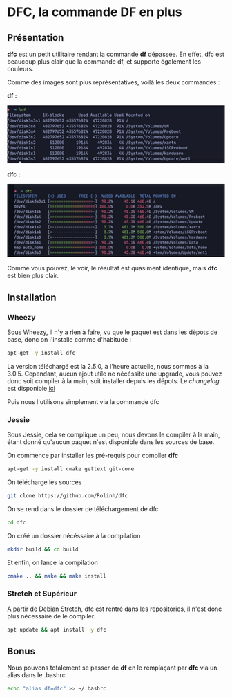 # DFC, la commande DF en plus

## Présentation

**dfc** est un petit utilitaire rendant la commande **df** dépassée. En
effet, dfc est beaucoup plus clair que la commande df, et supporte
également les couleurs.

Comme des images sont plus représentatives, voilà les deux commandes :

**df :**

![df](./_img/df.jpg)

**dfc :**

![dfc](./_img/dfc.jpg)

Comme vous pouvez, le voir, le résultat est quasiment identique, mais
**dfc** est bien plus clair.

## Installation

### Wheezy

Sous Wheezy, il n'y a rien à faire, vu que le paquet est dans les
dépots de base, donc on l'installe comme d'habitude :

```bash
apt-get -y install dfc
```

La version téléchargé est la 2.5.0, à l'heure actuelle, nous sommes à
la 3.0.5. Cependant, aucun ajout utile ne nécéssite une upgrade, vous
pouvez donc soit compiler à la main, soit installer depuis les dépots.
Le *changelog* est disponible
[ici](https://github.com/Rolinh/dfc/blob/master/CHANGELOG.md)

Puis nous l'utilisons simplement via la commande dfc

### Jessie

Sous Jessie, cela se complique un peu, nous devons le compiler à la
main, étant donné qu'aucun paquet n'est disponible dans les sources de
base.

On commence par installer les pré-requis pour compiler **dfc**

```bash
apt-get -y install cmake gettext git-core
```

On télécharge les sources

```bash
git clone https://github.com/Rolinh/dfc
```

On se rend dans le dossier de téléchargement de dfc

```bash
cd dfc
```

On créé un dossier nécéssaire à la compilation

```bash
mkdir build && cd build
```

Et enfin, on lance la compilation

```bash
cmake .. && make && make install
```

### Stretch et Supérieur

A partir de Debian Stretch, dfc est rentré dans les repositories, il
n'est donc plus nécessaire de le compiler.

```bash
apt update && apt install -y dfc
```

## Bonus

Nous pouvons totalement se passer de **df** en le remplaçant par **dfc**
via un alias dans le .bashrc

```bash
echo "alias df=dfc" >> ~/.bashrc
```
